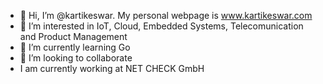 - 👋 Hi, I’m @kartikeswar. My personal webpage is www.kartikeswar.com
- 👀 I’m interested in IoT, Cloud, Embedded Systems, Telecomunication and Product Management
- 🌱 I’m currently learning Go
- 💞️ I’m looking to collaborate
- I am currently working at NET CHECK GmbH

<!---
kartikeswar/kartikeswar is a ✨ special ✨ repository because its `README.md` (this file) appears on your GitHub profile.
You can click the Preview link to take a look at your changes.
--->
